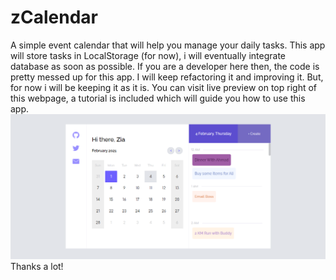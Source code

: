 # zCalendar
 A simple event calendar that will help you manage your daily tasks.
 This app will store tasks in LocalStorage (for now), i will eventually integrate database as soon as possible. If you are a developer here then, the code is pretty messed up for this app. I will keep refactoring it and improving it. But, for now i will be keeping it as it is.
 You can visit live preview on top right of this webpage, a tutorial is included which will guide you how to use this app.
<img src='https://raw.githubusercontent.com/ziadevcom/zCalendar/main/demo.png' alt='zCalendar Demo'/>
Thanks a lot!
